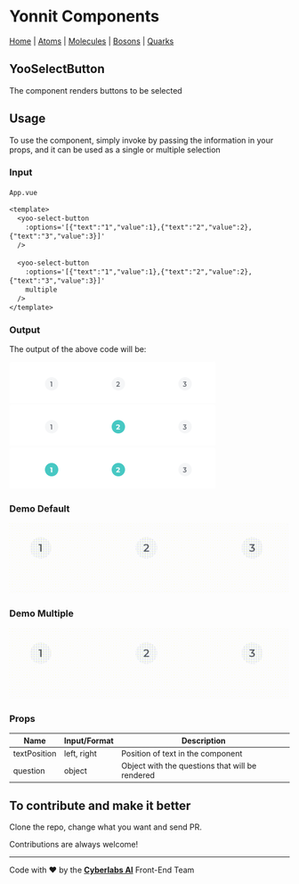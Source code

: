 # Yonnit Components

[Home](https://cyberlabs.ai/) | [Atoms](https://cyberlabs.ai/) | [Molecules](https://cyberlabs.ai/) | [Bosons](https://cyberlabs.ai/) | [Quarks](https://cyberlabs.ai/)

## YooSelectButton

The component renders buttons to be selected

## Usage

To use the component, simply invoke by passing the information in your props, and it can be used as a single or multiple selection

### Input
`App.vue`
```vue
<template>
  <yoo-select-button
    :options='[{"text":"1","value":1},{"text":"2","value":2},{"text":"3","value":3}]'
  />

  <yoo-select-button
    :options='[{"text":"1","value":1},{"text":"2","value":2},{"text":"3","value":3}]'
    multiple
  />
</template>
```

### Output

The output of the above code will be:

<img src="../../../../public/readme-img/select-button-01.png" alt="YooSelectButton">
<img src="../../../../public/readme-img/select-button-02.png" alt="YooSelectButton">
<img src="../../../../public/readme-img/select-button-03.png" alt="YooSelectButton">

### Demo Default

<img src="../../../../public/readme-demo/select-button-one.gif" alt="YooSelectButtonOne">


### Demo Multiple

<img src="../../../../public/readme-demo/select-button-multiple.gif" alt="YooSelectButtonMultiple">

### Props

| Name               | Input/Format                                  | Description                                                                 |
| -                  | -                                             | -                                                                           |
| textPosition       | left, right                                   | Position of text in the component                                           |
| question           | object                                        | Object with the questions that will be rendered                             |     

## To contribute and make it better

Clone the repo, change what you want and send PR.

Contributions are always welcome!

---

Code with ❤ by the [**Cyberlabs AI**](https://cyberlabs.ai/) Front-End Team

